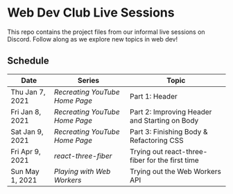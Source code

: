 # Web Dev Club Live Sessions

This repo contains the project files from our informal live sessions on Discord. Follow along as we explore new topics in web dev!

## Schedule

| Date            | Series                         | Topic                                           |
| --------------- | ------------------------------ | ----------------------------------------------- |
| Thu Jan 7, 2021 | *Recreating YouTube Home Page* | Part 1: Header                                  |
| Fri Jan 8, 2021 | *Recreating YouTube Home Page* | Part 2: Improving Header and Starting on Body   |
| Sat Jan 9, 2021 | *Recreating YouTube Home Page* | Part 3: Finishing Body & Refactoring CSS        |
| Fri Apr 9, 2021 | *react-three-fiber*            | Trying out react-three-fiber for the first time |
| Sun May 1, 2021 | *Playing with Web Workers*     | Trying out the Web Workers API                  |
